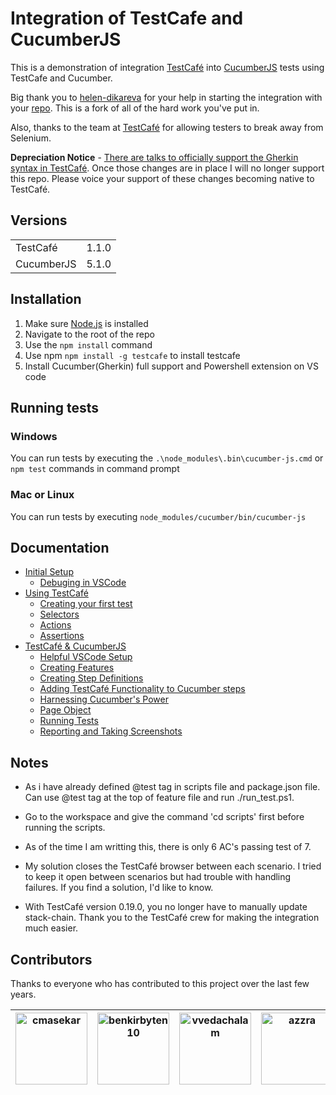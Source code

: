 # Integration of TestCafe and CucumberJS

This is a demonstration of integration [TestCafé](https://github.com/DevExpress/testcafe) into [CucumberJS](https://github.com/cucumber/cucumber-js) tests using TestCafe and Cucumber.

Big thank you to [helen-dikareva](https://github.com/helen-dikareva/) for your help in starting the integration with your [repo](https://github.com/helen-dikareva/testcafe-cucumber-demo). This is a fork of all of the hard work you've put in. 

Also, thanks to the team at [TestCafé](https://github.com/DevExpress/testcafe) for allowing testers to break away from Selenium.

**Depreciation Notice** - [There are talks to officially support the Gherkin syntax in TestCafé](https://github.com/DevExpress/testcafe/issues/1373#issuecomment-291526857). Once those changes are in place I will no longer support this repo. Please voice your support of these changes becoming native to TestCafé.

## Versions
<table>
<tr>
    <td>TestCafé</td>
    <td>1.1.0</td>
</tr>
<tr>
    <td>CucumberJS</td>
    <td>5.1.0</td>
</tr>
</table>

## Installation 

1. Make sure [Node.js](https://nodejs.org/) is installed
2. Navigate to the root of the repo
3. Use the `npm install` command
4. Use npm `npm install -g testcafe` to install testcafe
5. Install Cucumber(Gherkin) full support and Powershell extension on VS code

## Running tests

### Windows
You can run tests by executing the `.\node_modules\.bin\cucumber-js.cmd` or `npm test` commands in command prompt

### Mac or Linux
You can run tests by executing `node_modules/cucumber/bin/cucumber-js`

## Documentation
* [Initial Setup](https://github.com/rquellh/testcafe-cucumber/wiki/Initial-Setup)
  * [Debuging in VSCode](https://github.com/rquellh/testcafe-cucumber/wiki/Debugging-in-VSCode)
* [Using TestCafé](https://github.com/rquellh/testcafe-cucumber/wiki/Using-TestCafe)
  * [Creating your first test](https://github.com/rquellh/testcafe-cucumber/wiki/Creating-your-first-test)
  * [Selectors](https://github.com/rquellh/testcafe-cucumber/wiki/Selectors)
  * [Actions](https://github.com/rquellh/testcafe-cucumber/wiki/Actions)
  * [Assertions](https://github.com/rquellh/testcafe-cucumber/wiki/Assertions)
* [TestCafé & CucumberJS](https://github.com/rquellh/testcafe-cucumber/wiki/TestCafe-&-CucumberJS)
  * [Helpful VSCode Setup](https://github.com/rquellh/testcafe-cucumber/wiki/Helpful-VSCode-Setup)
  * [Creating Features](https://github.com/rquellh/testcafe-cucumber/wiki/Creating-Features)
  * [Creating Step Definitions](https://github.com/rquellh/testcafe-cucumber/wiki/Creating-Step-Definitions)
  * [Adding TestCafé Functionality to Cucumber steps](https://github.com/rquellh/testcafe-cucumber/wiki/Adding-TestCafe-Functionality-to-Cucumber-steps)
  * [Harnessing Cucumber's Power](https://github.com/rquellh/testcafe-cucumber/wiki/Harnessing-Cucumber's-Power)
  * [Page Object](https://github.com/rquellh/testcafe-cucumber/wiki/Page-Object)
  * [Running Tests](https://github.com/rquellh/testcafe-cucumber/wiki/Running-Tests)
  * [Reporting and Taking Screenshots](https://github.com/rquellh/testcafe-cucumber/wiki/Reporting-and-Taking-Screenshots)

## Notes


* As i have already defined @test tag in scripts file and package.json file. Can use @test tag at the top of feature file and run ./run_test.ps1.

* Go to the workspace and give the command 'cd scripts' first before running the scripts.

* As of the time I am writting this, there is only 6 AC's passing test of 7.

* My solution closes the TestCafé browser between each scenario. I tried to keep it open between scenarios but had trouble with handling failures. If you find a solution, I'd like to know.

* With TestCafé version 0.19.0, you no longer have to manually update stack-chain. Thank you to the TestCafé crew for making the integration much easier.

## Contributors 
Thanks to everyone who has contributed to this project over the last few years.

[<img alt="cmasekar" src="https://avatars0.githubusercontent.com/u/6192576?s=460&v=4" width="115">](https://github.com/cmasekar) |[<img alt="benkirbyten10" src="https://avatars0.githubusercontent.com/u/29120362?s=460&v=4" width="115">](https://github.com/benkirbyten10) |[<img alt="vvedachalam" src="https://avatars1.githubusercontent.com/u/7630355?s=460&v=4" width="115">](https://github.com/vvedachalam) |[<img alt="azzra" src="https://avatars3.githubusercontent.com/u/9268494?s=460&v=4" width="115">](https://github.com/azzra) |
:---: |:---: |:---: |:---: |
